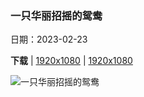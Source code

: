 ### 一只华丽招摇的鸳鸯

日期：2023-02-23

**下载**  |  [1920x1080](https://cn.bing.com/th?id=OHR.RichmondParkDuck_ZH-CN4956127005_1920x1080.jpg)  |  [1920x1080](https://cn.bing.com/th?id=OHR.RichmondParkDuck_ZH-CN4956127005_UHD.jpg)

![一只华丽招摇的鸳鸯](https://cn.bing.com/th?id=OHR.RichmondParkDuck_ZH-CN4956127005_1920x1080.jpg "里士满公园的鸳鸯，伦敦，英国 (© Oscar Dewhurst/Minden Pictures)")

